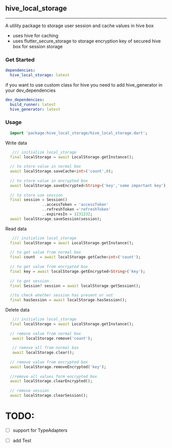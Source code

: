 ## hive_local_storage

<hr>

A utility package to storage user session and cache values in hive box

- uses hive for caching
- uses flutter_secure_storage to storage encryption key of secured hive box for session storage

### Get Started

```yaml
dependencies:
  hive_local_storage: latest
```

if you want to use custom class for hive you need to add hive_generator in your dev_dependencies

```yaml
dev_dependencies:
  build_runner: latest
  hive_generator: latest
```

### Usage

```dart
  import 'package:hive_local_storage/hive_local_storage.dart';
```

Write data
```dart
   /// initialize local_storage
  final localStorage = await LocalStorage.getInstance();
  
  // to store value in normal box
  await localStorage.saveCache<int>('count',0);
  
  // to store value in encrypted box
  await localStorage.saveEncrypted<String>('key','some important key');
  
  // to store use session
  final session = Session()
                ..accessToken = 'accessToken'
                ..refreshToken ='refreshToken'
                ..expiresIn = 1231232;
  await localStorage.saveSession(session);

```


Read data
```dart
   /// initialize local_storage
  final localStorage = await LocalStorage.getInstance();
  
  // to get value from normal box
  final count  = await localStorage.getCache<int>('count');
  
  // to get value from encrypted box
  final key = await localStorage.getEncrypted<String>('key');
  
  // to get session
  final Session? session = await localStorage.getSession();
  
  //to check whether session has present or not
  final hasSession = await localStorage.hasSession();

```

Delete data
```dart
   /// initialize local_storage
  final localStorage = await LocalStorage.getInstance();
  
  // remove value from normal box
   await localStorage.remove('count');
   
   // remove all from normal box
   await localStorage.clear();
  
  // remove value from encrypted box
  await localStorage.removeEncrypted('key');
  
  //remove all values form encrypted box
  await localStorage.clearEncrypted();
  
  // remove session
  await localStorage.clearSession();

```


# TODO:

- [ ] support for TypeAdapters
- [ ] add Test 

 
